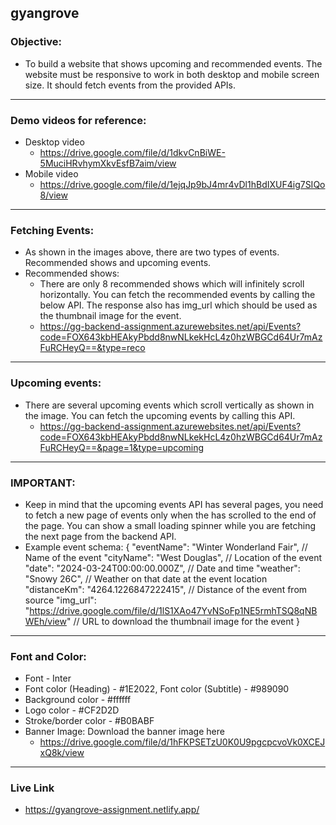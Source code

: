 ## gyangrove

### Objective:
- To build a website that shows upcoming and recommended events. The website must be responsive to work in both desktop and mobile screen size. It should fetch events from the provided APIs.

---

### Demo videos for reference:
- Desktop video
    - https://drive.google.com/file/d/1dkvCnBiWE-5MuciHRvhymXkvEsfB7aim/view
- Mobile video
    - https://drive.google.com/file/d/1ejqJp9bJ4mr4vDl1hBdIXUF4ig7SIQo8/view

---

### Fetching Events:
- As shown in the images above, there are two types of events. Recommended shows and upcoming events. 
- Recommended shows:
    - There are only 8 recommended shows which will infinitely scroll horizontally. You can fetch the recommended events by calling the below API. The response also has img_url which should be used as the thumbnail image for the event.
    - https://gg-backend-assignment.azurewebsites.net/api/Events?code=FOX643kbHEAkyPbdd8nwNLkekHcL4z0hzWBGCd64Ur7mAzFuRCHeyQ==&type=reco

---

### Upcoming events:
- There are several upcoming events which scroll vertically as shown in the image. You can fetch the upcoming events by calling this API. 
    - https://gg-backend-assignment.azurewebsites.net/api/Events?code=FOX643kbHEAkyPbdd8nwNLkekHcL4z0hzWBGCd64Ur7mAzFuRCHeyQ==&page=1&type=upcoming

---

### IMPORTANT: 
- Keep in mind that the upcoming events API has several pages, you need to fetch a new page of events only when the has scrolled to the end of the page. You can show a small loading spinner while you are fetching the next page from the backend API.
- Example event schema:
{
    "eventName": "Winter Wonderland Fair", // Name of the event
    "cityName": "West Douglas", // Location of the event
    "date": "2024-03-24T00:00:00.000Z", // Date and time
    "weather": "Snowy 26C", // Weather on that date at the event location
    "distanceKm": "4264.1226847222415", // Distance of the event from source
    "img_url": "https://drive.google.com/file/d/1lS1XAo47YvNSoFp1NE5rmhTSQ8qNBWEh/view" // URL to download the thumbnail image for the event
}

---

### Font and Color:
- Font - Inter
- Font color (Heading) - #1E2022, Font color (Subtitle) - #989090
- Background color - #ffffff
- Logo color - #CF2D2D
- Stroke/border color - #B0BABF
- Banner Image: Download the banner image here
    - https://drive.google.com/file/d/1hFKPSETzU0K0U9pgcpcvoVk0XCEJxQ8k/view

---

### Live Link
- https://gyangrove-assignment.netlify.app/
